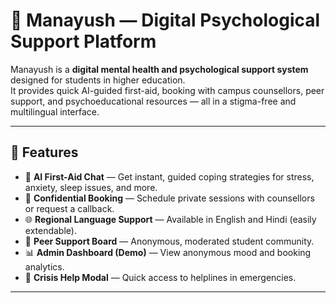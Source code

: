 # 🧠 Manayush — Digital Psychological Support Platform

Manayush is a **digital mental health and psychological support system** designed for students in higher education.  
It provides quick AI-guided first-aid, booking with campus counsellors, peer support, and psychoeducational resources — all in a stigma-free and multilingual interface.



---

## 🌟 Features

- 🧠 **AI First-Aid Chat** — Get instant, guided coping strategies for stress, anxiety, sleep issues, and more.  
- 📅 **Confidential Booking** — Schedule private sessions with counsellors or request a callback.  
- 🌐 **Regional Language Support** — Available in English and Hindi (easily extendable).  
- 🤝 **Peer Support Board** — Anonymous, moderated student community.  
- 📊 **Admin Dashboard (Demo)** — View anonymous mood and booking analytics.  
- 🧭 **Crisis Help Modal** — Quick access to helplines in emergencies.

---



